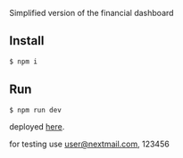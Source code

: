 Simplified version of the financial dashboard

## Install

```bash
$ npm i
```

## Run

```sh
$ npm run dev
```

deployed [here](https://dashboard-app-nextjs-six.vercel.app/).

for testing use user@nextmail.com, 123456
